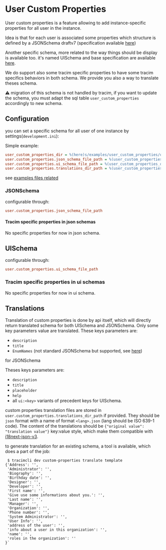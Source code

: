 # User Custom Properties
User custom properties is a feature allowing to add instance-specific properties
for all user in the instance.

Idea is that for each user is associated some properties
which structure is defined by a JSONSchema draftv7 (specification available [here]('https://json-schema.org/specification-links.html#draft-7'))

Another specific schema, more related to the way things should be display is available too. it's
named UISchema and base specification are available [here]('https://react-jsonschema-form.readthedocs.io/en/latest/api-reference/uiSchema/').

We do support also some tracim specific properties to have some tracim specifics behaviors in both schema.
We provide you also a way to translate theses schema.

:warning: migration of this schema is not handled by tracim, if you want to update the
schema, you must adapt the sql table `user_custom_properties` accordingly to new schema.

## Configuration
you can set a specific schema for all user of one instance by settings(`development.ini`):

Simple example:
```ini
user_custom_properties_dir = %(here)s/examples/user_custom_properties/organization
user.custom_properties.json_schema_file_path = %(user_custom_properties_dir)s/schema.json
user.custom_properties.ui_schema_file_path = %(user_custom_properties_dir)s/ui.json
user.custom_properties.translations_dir_path = %(user_custom_properties_dir)s/locale
```
see [examples files related](../examples/user_custom_properties)


### JSONSchema

configurable through:
```ini
user.custom_properties.json_schema_file_path
```

#### Tracim specific properties in json schemas

No specific properties for now in json schema.

## UISchema

configurable through:
```ini
user.custom_properties.ui_schema_file_path
```

### Tracim specific properties in ui schemas

No specific properties for now in ui schema.

## Translations

Translation of custom properties is done by api itself, which will directly return
translated schema for both UISchema and JSONSchema. Only some key parameters value are translated.
These keys parameters are:
- `description`
- `title`
- `EnumNames` (not standard JSONSchema but supported, see [here]('https://react-jsonschema-form.readthedocs.io/en/latest/usage/single/#custom-labels-for-enum-fields'))

for JSONSchema

Theses keys parameters are:
- `description`
- `title`
- `placeholder`
- `help`
- all `ui:<key>` variants of precedent keys
for UISchema.

custom properties translation files are stored in `user.custom_properties.translations_dir_path` if provided.
They should be `json` format with a name of format `<lang>.json` (lang should be ISO 639-1 code).
The content of the translations should be `{"original value": "translation value"}` key:value style, which
make them compatible with [i18next-json-v3]('https://www.i18next.com/misc/json-format#i-18-next-json-v3').

to generate translation for an existing schema, a tool is available, which does a part of the job:
```shell
 $ tracimcli dev custom-properties translate template
{'Address': '',
 'Administrator': '',
 'Biography': '',
 'Birthday date': '',
 'Designer': '',
 'Developer': '',
 'First name': '',
 'Give use some informations about you.': '',
 'Last name': '',
 'Manager': '',
 'Organization': '',
 'Phone number': '',
 'System Administrator': '',
 'User Info': '',
 'address of the user': '',
 'info about a user in this organization': '',
 'name': '',
 'roles in the organization': ''
}`
```
